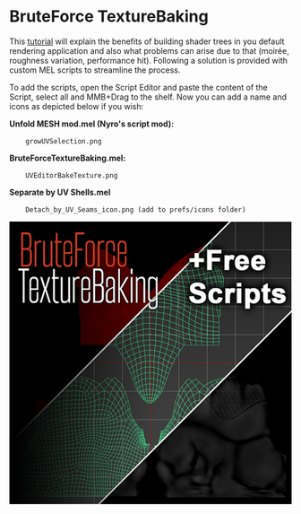 # BruteForce TextureBaking

This [tutorial](https://www.youtube.com/watch?v=C__2GQaTtcs) will explain the benefits of building shader trees in you default rendering application and also what problems can arise due to that (moirée, roughness variation, performance hit). Following a solution is provided with custom MEL scripts to streamline the process.


To add the scripts, open the Script Editor and paste the content of the Script, select all and MMB+Drag to the shelf.
Now you can add a name and icons as depicted below if you wish:

**Unfold MESH mod.mel (Nyro's script mod):**

        growUVSelection.png
	

**BruteForceTextureBaking.mel:**

        UVEditorBakeTexture.png
	

**Separate by UV Shells.mel**

        Detach_by_UV_Seams_icon.png (add to prefs/icons folder)

![Cover](https://github.com/Dogway/Computer-Graphics-Tools/blob/master/BruteForce%20TextureBaking/BruteForce%20TextureBaking%20-%20Bake%20Textures%20Cover.png)
